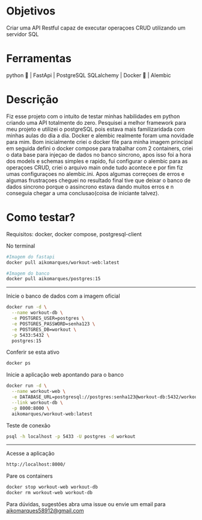 # Objetivos

Criar uma API Restful capaz de executar operaçoes CRUD utilizando um servidor SQL

# Ferramentas

python 🐍 | FastApi | PostgreSQL SQLalchemy | Docker 🐋 | Alembic

# Descrição

Fiz esse projeto com o intuito de testar minhas habilidades em python criando uma API totalmente do zero. Pesquisei a melhor framework para meu projeto e utilizei o postgreSQL pois estava mais familizaridada com minhas aulas do dia a dia. Docker e alembic realmente foram uma novidade para mim.
Bom inicialmente criei o docker file para minha imagem principal em seguida defini o docker compose para trabalhar com 2 containers, criei o data base para injeçao de dados no banco sincrono, apos isso foi a hora dos models e schemas simples e rapido, fui configurar o alembic para as operaçoes CRUD, criei o arquivo main onde tudo acontece e por fim fiz umas configuraçoes no alembic.ini. Apos algumas correçoes de erros e algumas frustraçoes cheguei no resultado final tive que deixar o banco de dados sincrono porque o assincrono estava dando muitos erros e n conseguia chegar a uma conclusao(coisa de iniciante talvez).

# Como testar?


Requisitos: docker, docker compose, postgresql-client


No terminal

```bash
#Imagem do fastapi
docker pull aikomarques/workout-web:latest

#Imagem do banco
docker pull aikomarques/postgres:15
```
_______________________________________________________________________________________
Inicie o banco de dados com a imagem oficial
```bash
docker run -d \
  --name workout-db \
  -e POSTGRES_USER=postgres \
  -e POSTGRES_PASSWORD=senha123 \
  -e POSTGRES_DB=workout \
  -p 5433:5432 \
  postgres:15
```

Conferir se esta ativo
```bash
docker ps
```

Inicie a aplicação web apontando para o banco
```bash
docker run -d \
  --name workout-web \
  -e DATABASE_URL=postgresql://postgres:senha123@workout-db:5432/workout \
  --link workout-db \
  -p 8000:8000 \
  aikomarques/workout-web:latest
```

Teste de conexão
```bash
psql -h localhost -p 5433 -U postgres -d workout
```
_______________________________________________________________________________________

Acesse a aplicação
```bash
http://localhost:8000/
```


Pare os containers
```bash
docker stop workout-web workout-db
docker rm workout-web workout-db
```

Para dúvidas, sugestões abra uma issue ou envie um email para aikomarques58912@gmail.com



